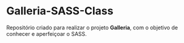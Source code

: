 # Galleria-SASS-Class

Repositório criado para realizar o projeto <b>Galleria</b>, com o objetivo de conhecer e aperfeiçoar o SASS.
